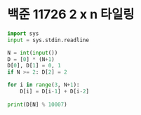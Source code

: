 # 백준 11726 2 x n 타일링

```python
import sys
input = sys.stdin.readline

N = int(input())
D = [0] * (N+1)
D[0], D[1] = 0, 1
if N >= 2: D[2] = 2

for i in range(3, N+1):
    D[i] = D[i-1] + D[i-2]
    
print(D[N] % 10007)
```

